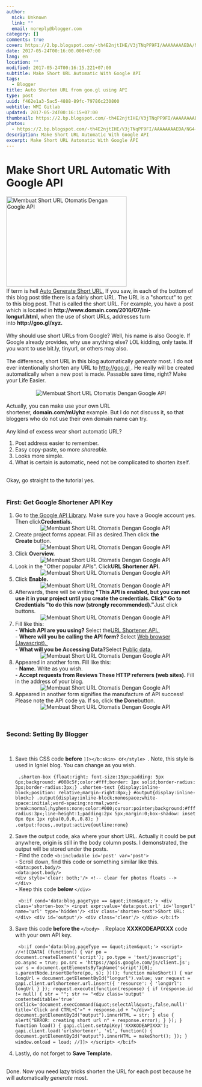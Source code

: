 ```yaml
---
author:
  nick: Unknown
  link: ""
  email: noreply@blogger.com
category: []
comments: true
cover: https://2.bp.blogspot.com/-th4E2njtIHE/V3jTNqPF9FI/AAAAAAAAEDA/NG4-G59Lr4g1Ni2SCTtRyk3u2Aeq-w0vgCLcB/s320/Membuat%2BShort%2BURL%2BOtomatis%2BDengan%2BGoogle%2BAPI%2B01.jpg
date: 2017-05-24T00:16:00.000+07:00
lang: en
location: ""
modified: 2017-05-24T00:16:15.221+07:00
subtitle: Make Short URL Automatic With Google API
tags:
  - Blogger
title: Auto Shorten URL from goo.gl using API
type: post
uuid: f462e1a3-5ac5-4888-89fc-79786c230800
webtitle: WMI Gitlab
updated: 2017-05-24T00:16:15+07:00
thumbnail: https://2.bp.blogspot.com/-th4E2njtIHE/V3jTNqPF9FI/AAAAAAAAEDA/NG4-G59Lr4g1Ni2SCTtRyk3u2Aeq-w0vgCLcB/s320/Membuat%2BShort%2BURL%2BOtomatis%2BDengan%2BGoogle%2BAPI%2B01.jpg
photos:
  - https://2.bp.blogspot.com/-th4E2njtIHE/V3jTNqPF9FI/AAAAAAAAEDA/NG4-G59Lr4g1Ni2SCTtRyk3u2Aeq-w0vgCLcB/s320/Membuat%2BShort%2BURL%2BOtomatis%2BDengan%2BGoogle%2BAPI%2B01.jpg
description: Make Short URL Automatic With Google API
excerpt: Make Short URL Automatic With Google API
---
```


<div id="header"><div id="headerwidget"><div id="headerkiri"><div id="Header1"><div id="header-inner"><h1>Make Short URL Automatic With Google API</h1></div></div></div></div></div><div id="wrapper"><div id="content-wrapper"><div id="main-wrapper"><div id="main"><div id="Blog1"><article><div><img alt="Membuat Short URL Otomatis Dengan Google API" height="240" src="https://2.bp.blogspot.com/-th4E2njtIHE/V3jTNqPF9FI/AAAAAAAAEDA/NG4-G59Lr4g1Ni2SCTtRyk3u2Aeq-w0vgCLcB/s320/Membuat%2BShort%2BURL%2BOtomatis%2BDengan%2BGoogle%2BAPI%2B01.jpg" title="Make Short URL Automatic With Google API" width="320">&nbsp;</div><div>If term is hell&nbsp;<u>Auto Generate Short URL.</u>&nbsp;If you saw, in each of the bottom of this blog post title there is a fairly short URL. The URL is a "shortcut" to get to this blog post. That is called the&nbsp;short URL. For example, you have a post which is located in&nbsp;<strong>http://www.domain.com/2016/07/ini-longurl.html,&nbsp;</strong>when the use of short URLs, addresses turn into&nbsp;<strong>http://goo.gl/xyz.&nbsp;</strong></div><div id="post-body-7527263489427983607"><div><br>Why should use short URLs from Google? Well, his name is also Google. If Google already provides, why use anything else? LOL kidding, only taste. If you want to use bit.ly, tinyurl, or others may also.<br><br>The difference, short URL in this blog automatically&nbsp;<em>generate</em>&nbsp;most. I do not ever intentionally shorten any URL to&nbsp;<a href="https://translate.googleusercontent.com/translate_c?depth=1&amp;nv=1&amp;rurl=translate.google.com&amp;sl=id&amp;sp=nmt4&amp;tl=en&amp;u=http://goo.gl/&amp;usg=ALkJrhgb0pVeTr5zxrxqhCN_VIhdZPMFcw" target="_blank" rel="noopener noreferer nofollow">http://goo.gl&nbsp;</a>. He really will be created automatically when a new post is made. Passable save time, right? Make your Life Easier.<br><br><center><img alt="Membuat Short URL Otomatis Dengan Google API" border="0" src="https://1.bp.blogspot.com/-4TXuVnTqMjo/V3i7H0iwC3I/AAAAAAAAEBI/UfWcCUsOEOksxXjLOhE06sDjlQR16rvNwCLcB/s500/Membuat%2BShort%2BURL%2BOtomatis%2BDengan%2BGoogle%2BAPI%2B02.jpg" title="Make Short URL Automatic With Google API"></center><br>Actually, you can make use your own URL shortener,&nbsp;<strong>domain.com/mUyhz&nbsp;</strong>example. But I do not discuss it, so that bloggers who do not use their own domain name can try.<br><br>Any kind of excess wear short automatic URL?<br><ol><li>Post address easier to remember.</li><li>Easy copy-paste, so more&nbsp;<em>shareable.</em></li><li>Looks more simple.</li><li>What is certain is automatic, need not be complicated to shorten itself.</li></ol><br>Okay, go straight to the tutorial yes.<br><br><h3>First: Get Google Shortener API Key</h3><ol><li>Go to&nbsp;<a href="https://console.developers.google.com/project&amp;usg=ALkJrhiOmNUlzqHfLvIG87gzkiZji0Ceag" target="_blank" rel="noopener noreferer nofollow">the Google API Library</a>. Make sure you have a Google account yes. Then click<strong>Credentials.&nbsp;</strong><br><center><img alt="Membuat Short URL Otomatis Dengan Google API" border="0" src="https://2.bp.blogspot.com/-H4Et8JGFj6E/V3i_3YiIGII/AAAAAAAAEBU/HhezjRSQGsM96HNOLL-XAinRItnceWZ0wCLcB/s550/Membuat%2BShort%2BURL%2BOtomatis%2BDengan%2BGoogle%2BAPI%2B03.jpg" title="Make Short URL Automatic With Google API"></center></li><li>Create project forms appear. Fill as desired.Then click&nbsp;<strong>the Create&nbsp;</strong>button.<br><center><img alt="Membuat Short URL Otomatis Dengan Google API" border="0" src="https://4.bp.blogspot.com/-0WTPM-qeDis/V3jA0wVRSlI/AAAAAAAAEBg/07333uPM5jAp9hwD1V4SvYuCCizCvNurwCLcB/s550/Membuat%2BShort%2BURL%2BOtomatis%2BDengan%2BGoogle%2BAPI%2B04.jpg" title="Make Short URL Automatic With Google API"></center></li><li>Click&nbsp;<strong>Overview.&nbsp;</strong><br><center><img alt="Membuat Short URL Otomatis Dengan Google API" border="0" src="https://4.bp.blogspot.com/-6bZ6uU0Me-4/V3jCIw4eGGI/AAAAAAAAEBs/D5NkjBqURLQFxhVSCPzWrZ3opFBr5W6awCLcB/s550/Membuat%2BShort%2BURL%2BOtomatis%2BDengan%2BGoogle%2BAPI%2B05.jpg" title="Make Short URL Automatic With Google API"></center></li><li>Look in the "Other popular APIs". Click<strong>URL Shortener API.&nbsp;</strong><br><center><img alt="Membuat Short URL Otomatis Dengan Google API" border="0" src="https://4.bp.blogspot.com/-rvqhyi0pKi0/V3jCdOa714I/AAAAAAAAEBw/73oh0m-XhN4zoMvCJRnsjcfxUQt7TWNwwCLcB/s1600/Membuat%2BShort%2BURL%2BOtomatis%2BDengan%2BGoogle%2BAPI%2B06.jpg" title="Make Short URL Automatic With Google API"></center></li><li>Click&nbsp;<strong>Enable.&nbsp;</strong><br><center><img alt="Membuat Short URL Otomatis Dengan Google API" border="0" src="https://2.bp.blogspot.com/-88nLzAD3e2g/V3jDSfA8CdI/AAAAAAAAEB8/lWvMA3JELwMg2_Gcj43F8yxQjvPlqD6UwCLcB/s550/Membuat%2BShort%2BURL%2BOtomatis%2BDengan%2BGoogle%2BAPI%2B07.jpg" title="Make Short URL Automatic With Google API"></center></li><li>Afterwards, there will be writing&nbsp;<strong>"This API is enabled, but you can not use it in your project until you create the credentials. Click" Go to Credentials "to do this now (strongly recommended)."</strong>Just click buttons.<br><center><img alt="Membuat Short URL Otomatis Dengan Google API" border="0" src="https://2.bp.blogspot.com/-mwn20c17Mt8/V3jEAunF-UI/AAAAAAAAECE/OkeXMBRx5pwa0hWDpmivUg8IH8MDnYBdwCLcB/s550/Membuat%2BShort%2BURL%2BOtomatis%2BDengan%2BGoogle%2BAPI%2B08.jpg" title="Make Short URL Automatic With Google API"></center></li><li>Fill like this:<br>-&nbsp;<strong>Which API are you using?&nbsp;</strong>Select the<u>URL Shortener API.&nbsp;</u><br>-&nbsp;<strong>Where will you be calling the API form?&nbsp;</strong>Select&nbsp;<u>Web browser (Javascript).&nbsp;</u><br>-&nbsp;<strong>What will you be Accessing Data?</strong>Select&nbsp;<u>Public data.</u><br><center><img alt="Membuat Short URL Otomatis Dengan Google API" border="0" src="https://4.bp.blogspot.com/-y1Q58LRSfec/V3jHO-a5NWI/AAAAAAAAECg/4jvEsHtBt5Qkl-k5okohzwB0HTAJe50rgCLcB/s550/Membuat%2BShort%2BURL%2BOtomatis%2BDengan%2BGoogle%2BAPI%2B09.jpg" title="Make Short URL Automatic With Google API"></center></li><li>Appeared in another form. Fill like this:<br>-&nbsp;<strong>Name.</strong>&nbsp;Write as you wish.<br>-&nbsp;<strong>Accept requests from Reviews These HTTP referrers (web sites).&nbsp;</strong>Fill in the address of your blog.<br><center><img alt="Membuat Short URL Otomatis Dengan Google API" border="0" src="https://3.bp.blogspot.com/-jk_xaLXlziU/V3jHboZ0oII/AAAAAAAAECk/tS4OzT3Qj0wz03iuoOyxkXVWaFaPBflcACLcB/s1550/Membuat%2BShort%2BURL%2BOtomatis%2BDengan%2BGoogle%2BAPI%2B10.jpg" title="Make Short URL Automatic With Google API"></center></li><li>Appeared in another form signifies the manufacture of API success! Please note the API code ya. If so, click&nbsp;<strong>the Done</strong>button.<br><center><img alt="Membuat Short URL Otomatis Dengan Google API" border="0" src="https://1.bp.blogspot.com/-5W3ufDAAL3k/V3jI2JHIukI/AAAAAAAAECw/1CcjNxkkjFYEDfkT7WIkPgHm9Z-Gs_8xACLcB/s550/Membuat%2BShort%2BURL%2BOtomatis%2BDengan%2BGoogle%2BAPI%2B11.jpg" title="Make Short URL Automatic With Google API"></center></li></ol><br><h3>Second: Setting By Blogger</h3><br><ol><li>Save this CSS code&nbsp;<strong>before</strong>&nbsp;<code>]]&gt;&lt;/b:skin&gt;&nbsp;</code>or<code>&lt;/style&gt;&nbsp;</code>. Note, this style is used in Igniel blog. You can change as you wish.<br><pre> <code>.shorten-box {float:right; font-size:15px;padding: 5px 6px;background: #008c5f;color:#fff;border: 1px solid;border-radius: 3px;border-radius:3px;} .shorten-text {display:inline-block;position: relative;margin-right:8px;} #output{display:inline-block;} .output{display:inline-block;monospace;white-space:initial;word-spacing:normal;word-break:normal;hyphens:none;color:#000;cursor:pointer;background:#fff;border-radius:3px;line-height:1;padding:2px 5px;margin:0;box-shadow: inset 0px 0px 1px rgba(0,0,0,.0.8); } .output:focus,.output:active{outline:none}</code> </pre></li><li>Save the output code, aka where your short URL. Actually it could be put anywhere, origin is still in the body column posts. I demonstrated, the output will be stored under the posts.<br>- Find the code&nbsp;<code>&lt;b:includable id='post' var='post'&gt;&nbsp;</code><br>- Scroll down, find this code or something similar like this.<br><code>&lt;data:post.body/&gt;<br>&lt;data:post.body/&gt;<br>&lt;div style='clear: both;'/&gt; &lt;!-- clear for photos floats --&gt;<br>&lt;/div&gt;&nbsp;</code><br>- Keep this code&nbsp;<strong>below</strong>&nbsp;<code>&lt;/div&gt;&nbsp;</code><br><pre> <code>&lt;b:if cond='data:blog.pageType == &amp;quot;item&amp;quot;'&gt; &lt;div class='shorten-box'&gt; &lt;input expr:value='data:post.url' id='longurl' name='url' type='hidden'/&gt; &lt;div class='shorten-text'&gt;Short URL:&lt;/div&gt; &lt;div id='output'/&gt; &lt;div class='clear'/&gt; &lt;/div&gt; &lt;/b:if&gt;</code> </pre></li><li>Save this code&nbsp;<strong>before the&nbsp;</strong><code>&lt;/body&gt;&nbsp;</code>. Replace&nbsp;<strong>XXXKODEAPIXXX&nbsp;</strong>code with your own API key.<br><pre> <code>&lt;b:if cond='data:blog.pageType == &amp;quot;item&amp;quot;'&gt; &lt;script&gt; //&lt;![CDATA[ (function() { var po = document.createElement('script'); po.type = 'text/javascript'; po.async = true; po.src = 'https://apis.google.com/js/client.js'; var s = document.getElementsByTagName('script')[0]; s.parentNode.insertBefore(po, s); })(); function makeShort() { var longUrl = document.getElementById("longurl").value; var request = gapi.client.urlshortener.url.insert({ 'resource': { 'longUrl': longUrl } }); request.execute(function(response) { if (response.id != null) { str = ""; str += "&lt;div class='output' contenteditable='true' onClick='document.execCommand(&amp;quot;selectAll&amp;quot;,false,null)' title='Click and CTRL+C'&gt;" + response.id + "&lt;/div&gt;"; document.getElementById("output").innerHTML = str; } else { alert("ERROR: creating short url n" + response.error); } }); } function load() { gapi.client.setApiKey('XXXKODEAPIXXX'); gapi.client.load('urlshortener', 'v1', function() { document.getElementById("output").innerHTML = makeShort(); }); } window.onload = load; //]]&gt; &lt;/script&gt; &lt;/b:if&gt;</code> </pre></li><li>Lastly, do not forget to&nbsp;<strong>Save Template.</strong></li></ol><br>Done. Now you need lazy tricks&nbsp;shorten the URL&nbsp;for each post because he will automatically&nbsp;<em>generate</em>&nbsp;most.</div></div></article></div></div></div></div></div>